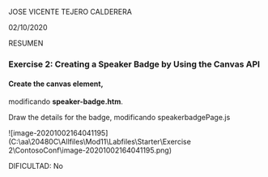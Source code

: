 JOSE VICENTE TEJERO CALDERERA	

02/10/2020

RESUMEN

### Exercise 2: Creating a Speaker Badge by Using the Canvas API

#### Create the canvas element, 

modificando  **speaker-badge.htm**.

Draw the details for the badge, modificando speakerbadgePage.js

![image-20201002164041195](C:\aa\20480C\Allfiles\Mod11\Labfiles\Starter\Exercise 2\ContosoConf\image-20201002164041195.png)

DIFICULTAD: No





